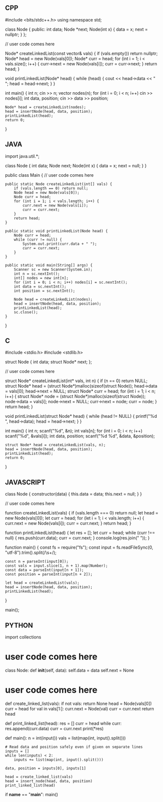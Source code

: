 ## CPP

#include <bits/stdc++.h>
using namespace std;

class Node {
  public:
    int data;
    Node *next;
    Node(int x) {
        data = x;
        next = nullptr;
    }
};

// user code comes here

Node* createLinkedList(const vector<int>& vals) {
    if (vals.empty()) return nullptr;
    Node* head = new Node(vals[0]);
    Node* curr = head;
    for (int i = 1; i < vals.size(); i++) {
        curr->next = new Node(vals[i]);
        curr = curr->next;
    }
    return head;
}

void printLinkedList(Node* head) {
    while (head) {
        cout << head->data << " ";
        head = head->next;
    }
}

int main() {
    int n;
    cin >> n;
    vector<int> nodes(n);
    for (int i = 0; i < n; i++) cin >> nodes[i];
    int data, position;
    cin >> data >> position;

    Node* head = createLinkedList(nodes);
    head = insertNode(head, data, position);
    printLinkedList(head);
    return 0;
}



## JAVA

import java.util.*;

class Node {
    int data;
    Node next;
    Node(int x) {
        data = x;
        next = null;
    }
}

public class Main {
    // user code comes here

    public static Node createLinkedList(int[] vals) {
        if (vals.length == 0) return null;
        Node head = new Node(vals[0]);
        Node curr = head;
        for (int i = 1; i < vals.length; i++) {
            curr.next = new Node(vals[i]);
            curr = curr.next;
        }
        return head;
    }

    public static void printLinkedList(Node head) {
        Node curr = head;
        while (curr != null) {
            System.out.print(curr.data + " ");
            curr = curr.next;
        }
    }

    public static void main(String[] args) {
        Scanner sc = new Scanner(System.in);
        int n = sc.nextInt();
        int[] nodes = new int[n];
        for (int i = 0; i < n; i++) nodes[i] = sc.nextInt();
        int data = sc.nextInt();
        int position = sc.nextInt();

        Node head = createLinkedList(nodes);
        head = insertNode(head, data, position);
        printLinkedList(head);
        sc.close();
    }
}

## C

#include <stdio.h>
#include <stdlib.h>

struct Node {
    int data;
    struct Node* next;
};

// user code comes here

struct Node* createLinkedList(int* vals, int n) {
    if (n == 0) return NULL;
    struct Node* head = (struct Node*)malloc(sizeof(struct Node));
    head->data = vals[0];
    head->next = NULL;
    struct Node* curr = head;
    for (int i = 1; i < n; i++) {
        struct Node* node = (struct Node*)malloc(sizeof(struct Node));
        node->data = vals[i];
        node->next = NULL;
        curr->next = node;
        curr = node;
    }
    return head;
}

void printLinkedList(struct Node* head) {
    while (head != NULL) {
        printf("%d ", head->data);
        head = head->next;
    }
}

int main() {
    int n;
    scanf("%d", &n);
    int vals[n];
    for (int i = 0; i < n; i++) scanf("%d", &vals[i]);
    int data, position;
    scanf("%d %d", &data, &position);

    struct Node* head = createLinkedList(vals, n);
    head = insertNode(head, data, position);
    printLinkedList(head);
    return 0;
}


## JAVASCRIPT

class Node {
    constructor(data) {
        this.data = data;
        this.next = null;
    }
}

// user code comes here

function createLinkedList(vals) {
    if (vals.length === 0) return null;
    let head = new Node(vals[0]);
    let curr = head;
    for (let i = 1; i < vals.length; i++) {
        curr.next = new Node(vals[i]);
        curr = curr.next;
    }
    return head;
}

function printLinkedList(head) {
    let res = [];
    let curr = head;
    while (curr !== null) {
        res.push(curr.data);
        curr = curr.next;
    }
    console.log(res.join(" "));
}

function main() {
    const fs = require("fs");
    const input = fs.readFileSync(0, "utf-8").trim().split(/\s+/);

    const n = parseInt(input[0]);
    const vals = input.slice(1, n + 1).map(Number);
    const data = parseInt(input[n + 1]);
    const position = parseInt(input[n + 2]);

    let head = createLinkedList(vals);
    head = insertNode(head, data, position);
    printLinkedList(head);
}

main();


## PYTHON

import collections

# user code comes here

class Node:
    def __init__(self, data):
        self.data = data
        self.next = None

# user code comes here

def create_linked_list(vals):
    if not vals: return None
    head = Node(vals[0])
    curr = head
    for val in vals[1:]:
        curr.next = Node(val)
        curr = curr.next
    return head

def print_linked_list(head):
    res = []
    curr = head
    while curr:
        res.append(curr.data)
        curr = curr.next
    print(*res)

def main():
    n = int(input())
    vals = list(map(int, input().split()))
    
    # Read data and position safely even if given on separate lines
    inputs = []
    while len(inputs) < 2:
        inputs += list(map(int, input().split()))
    
    data, position = inputs[0], inputs[1]
    
    head = create_linked_list(vals)
    head = insert_node(head, data, position)
    print_linked_list(head)

if __name__ == "__main__":
    main()